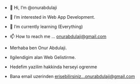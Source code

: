 - 👋 Hi, I’m @onurabdulaji
- 👀 I’m interested in Web App Development.
- 🌱 I’m currently learning (Everything)
- 📫 How to reach me  ... onurabdulaji@gmail.com



- Merhaba ben Onur Abdulaji.
- Ilgilendigim alan Web Gelistirme.
- Hedefim yazilim hakkinda herseyi ogrenme
- Bana email uzerinden erisebilirsiniz...onurabdulaji@gmail.com



<!---
Merhab
--->





<!---
onurabdulaji/onurabdulaji is a ✨ special ✨ repository because its `README.md` (this file) appears on your GitHub profile.
You can click the Preview link to take a look at your changes.
--->
